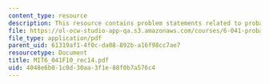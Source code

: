 ```yaml
---
content_type: resource
description: This resource contains problem statements related to probability.
file: https://ol-ocw-studio-app-qa.s3.amazonaws.com/courses/6-041-probabilistic-systems-analysis-and-applied-probability-fall-2010/4048e6b01c0d30aa3f1e88f0b7a576c4_MIT6_041F10_rec14.pdf
file_type: application/pdf
parent_uid: 61319af1-4f0c-da08-892b-a16f98cc7ae7
resourcetype: Document
title: MIT6_041F10_rec14.pdf
uid: 4048e6b0-1c0d-30aa-3f1e-88f0b7a576c4
---
```

